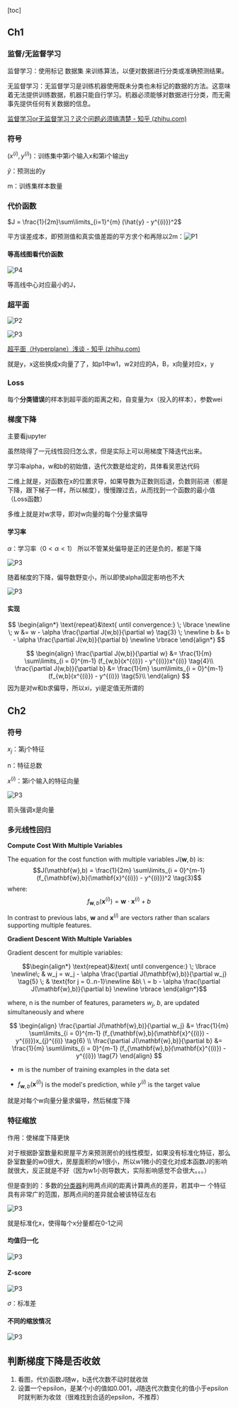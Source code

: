 [toc]

## Ch1

### 监督/无监督学习

监督学习：使用标记 数据集 来训练算法，以便对数据进行分类或准确预测结果。

无监督学习：无监督学习是训练机器使用既未分类也未标记的数据的方法。这意味着无法提供训练数据，机器只能自行学习。机器必须能够对数据进行分类，而无需事先提供任何有关数据的信息。

[监督学习or无监督学习？这个问题必须搞清楚 - 知乎 (zhihu.com)](https://zhuanlan.zhihu.com/p/137042059)

### 符号

$(x^{(i)},y^{(i)})$：训练集中第i个输入x和第i个输出y

$\hat{y}$：预测出的y

m：训练集样本数量

### 代价函数

$J = \frac{1}{2m}\sum\limits_{i=1}^{m} (\hat{y} - y^{(i)})^2$

平方误差成本，即预测值和真实值差距的平方求个和再除以2m：![P1](pics\P1.png) 

#### 等高线图看代价函数

![P4](pics\P4.png)

等高线中心对应最小的J， 

### 超平面

![P2](pics\P2.png) 

![P3](pics\P3.png) 

[超平面（Hyperplane）浅谈 - 知乎 (zhihu.com)](https://zhuanlan.zhihu.com/p/263604941)



就是y，x这些换成x向量了了，如p1中w1，w2对应的A，B，x向量对应x，y

### Loss

每个**分类错误**的样本到超平面的距离之和，自变量为x（投入的样本），参数wei

### 梯度下降

主要看jupyter

虽然晓得了一元线性回归怎么求，但是实际上可以用梯度下降迭代出来。

学习率alpha，w和b的初始值，迭代次数是给定的，具体看吴恩达代码





二维上就是，对函数在x的位置求导，如果导数为正数则后退，负数则前进（都是下降，跟下梯子一样，所以梯度），慢慢蹭过去，从而找到一个函数的最小值（Loss函数）

多维上就是对w求导，即对w向量的每个分量求偏导



#### 学习率 

$\alpha$：学习率（$0<\alpha<1$）
所以不管某处偏导是正的还是负的，都是下降

![P3](pics\P6.png)

随着梯度的下降，偏导数野变小，所以即使alpha固定影响也不大

![P3](pics\P7.png)

#### 实现

$$
\begin{align*} \text{repeat}&\text{ until convergence:} \; \lbrace \newline
\;  w &= w -  \alpha \frac{\partial J(w,b)}{\partial w} \tag{3}  \; \newline 
 b &= b -  \alpha \frac{\partial J(w,b)}{\partial b}  \newline \rbrace
\end{align*}
$$




$$
\begin{align}
\frac{\partial J(w,b)}{\partial w}  &= \frac{1}{m} \sum\limits_{i = 0}^{m-1} (f_{w,b}(x^{(i)}) - y^{(i)})x^{(i)} \tag{4}\\
  \frac{\partial J(w,b)}{\partial b}  &= \frac{1}{m} \sum\limits_{i = 0}^{m-1} (f_{w,b}(x^{(i)}) - y^{(i)}) \tag{5}\\
\end{align}
$$
因为是对w和b求偏导，所以xi，yi是定值无所谓的

## Ch2

### 符号

$x_j$：第j个特征

n：特征总数

$x^{(i)}$：第i个输入的特征向量

![P3](pics\P8.png) 

箭头强调x是向量

### 多元线性回归

**Compute Cost With Multiple Variables**

The equation for the cost function with multiple variables $J(\mathbf{w},b)$ is:
$$J(\mathbf{w},b) = \frac{1}{2m} \sum\limits_{i = 0}^{m-1} (f_{\mathbf{w},b}(\mathbf{x}^{(i)}) - y^{(i)})^2 \tag{3}$$ 
where:
$$ f_{\mathbf{w},b}(\mathbf{x}^{(i)}) = \mathbf{w} \cdot \mathbf{x}^{(i)} + b  \tag{4} $$ 


In contrast to previous labs, $\mathbf{w}$ and $\mathbf{x}^{(i)}$ are vectors rather than scalars supporting multiple features.



**Gradient Descent With Multiple Variables**

Gradient descent for multiple variables:

$$\begin{align*} \text{repeat}&\text{ until convergence:} \; \lbrace \newline\;
& w_j = w_j -  \alpha \frac{\partial J(\mathbf{w},b)}{\partial w_j} \tag{5}  \; & \text{for j = 0..n-1}\newline
&b\ \ = b -  \alpha \frac{\partial J(\mathbf{w},b)}{\partial b}  \newline \rbrace
\end{align*}$$

where, n is the number of features, parameters $w_j$,  $b$, are updated simultaneously and where  

$$
\begin{align}
\frac{\partial J(\mathbf{w},b)}{\partial w_j}  &= \frac{1}{m} \sum\limits_{i = 0}^{m-1} (f_{\mathbf{w},b}(\mathbf{x}^{(i)}) - y^{(i)})x_{j}^{(i)} \tag{6}  \\
\frac{\partial J(\mathbf{w},b)}{\partial b}  &= \frac{1}{m} \sum\limits_{i = 0}^{m-1} (f_{\mathbf{w},b}(\mathbf{x}^{(i)}) - y^{(i)}) \tag{7}
\end{align}
$$
* m is the number of training examples in the data set

*  $f_{\mathbf{w},b}(\mathbf{x}^{(i)})$ is the model's prediction, while $y^{(i)}$ is the target value



就是对每个w向量分量求偏导，然后梯度下降

### 特征缩放

作用：使梯度下降更快

对于根据卧室数量和房屋平方来预测房价的线性模型，如果没有标准化特征，那么卧室数量的w0很大，房屋面积的w1很小，所以w1微小的变化对成本函数J的影响就很大，反正就是不好（因为w1小则导数大，实际影响感觉不会很大。。。）

但是查到的：多数的[分类器](https://baike.baidu.com/item/分类器/0?fromModule=lemma_inlink)利用两点间的距离计算两点的差异，若其中一 个特征具有非常广的范围，那两点间的差异就会被该特征左右



![P3](pics\P9.png) 

就是标准化x，使得每个x分量都在0-1之间

#### 均值归一化

![P3](pics\P10.png) 

#### Z-score

![P3](pics\P11.png)

$\sigma$：标准差

#### 不同的缩放情况

![P3](pics\P12.png)

## 判断梯度下降是否收敛

1. 看图，代价函数J随w，b迭代次数不动时就收敛
2. 设置一个epsilon，是某个小的值如0.001，J随迭代次数变化的值小于epsilon时就判断为收敛（很难找到合适的epsilon，不推荐）











